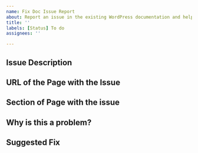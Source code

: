 ```yaml
---
name: Fix Doc Issue Report
about: Report an issue in the existing WordPress documentation and help us improve the documentation.
title: ''
labels: [Status] To do
assignees: ''

---
```


<!--
Please fill out the following sections with as many details as you can.
We can't work on fixing an issue unless we have all the details. 
So please be sure your submission is complete; if it's not, it will be marked as incomplete, and closed without being fixed.

-->

## Issue Description
<!-- Please write a brief description of the issue. -->

## URL of the Page with the Issue
<!--
Please provide a link to the documentation where the issue is.-->

## Section of Page with the issue
<!-- Please describe which section of the page is showing the issue. -->

## Why is this a problem?
<!-- Please describe why this is a problem. -->

## Suggested Fix
<!--
If possible, please suggest how we can correct this issue. 
-->
